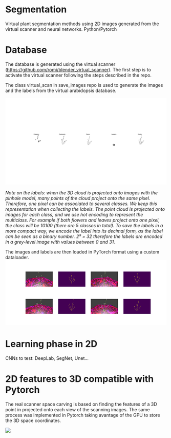 # Segmentation
Virtual plant segmentation methods using 2D images generated from the virtual scanner and neural networks. Python/Pytorch

# Database
The database is generated using the virtual scanner (https://github.com/romi/blender_virtual_scanner). The first step is to activate the virtual scanner following the steps described in the repo.

The class virtual_scan in save_images repo is used to generate the images and the labels from the virtual arabidopsis database.

![](database_sample/labels_ara14.png)

*Note on the labels: when the 3D cloud is projected onto images with the pinhole model, many points of the cloud project onto the same pixel. Therefore, one pixel can be associated to several classes.
We keep this representation when collecting the labels. 
The point cloud is projected onto images for each class, and we use hot encoding to represent the multiclass. 
For example if both flowers and leaves project onto one pixel, the class will be 10100 (there are 5 classes in total). 
To save the labels in a more compact way, we encode the label into its decimal form, as the label can be seen as a binary number. 
2⁵ = 32 therefore the labels are encoded in a grey-level image with values between 0 and 31.*


The images and labels are then loaded in PyTorch format using a custom dataloader.
![](database_sample/datagenerator.png)

# Learning phase in 2D
CNNs to test: DeepLab, SegNet, Unet...

# 2D features to 3D compatible with Pytorch
The real scanner space carving is based on finding the features of a 3D point in projected onto each view of the scanning images. 
The same process was implemented in Pytorch taking avantage of the GPU to store the 3D space coordinates.

![](cloud_sample/virtual_scan_torch4.gif)

